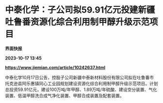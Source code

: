 # 中泰化学：子公司拟59.91亿元投建新疆吐鲁番资源化综合利用制甲醇升级示范项目
**界面快报**

**2023-10-17 13:45**

**https://www.jiemian.com/article/10242637.html**

中泰化学10月17日公告，控股子公司新疆中泰新材料股份有限公司拟在吐鲁番市托克逊县阿乐惠镇同心工业园规划建设资源化综合利用制甲醇升级示范项目。计划总投资59.91亿元，建设100万吨/年甲醇、1.89万吨/年硫酸、建设空分装置、气化装置、低温甲醇洗合成气净化装置、甲醇合成装置及配套装置。